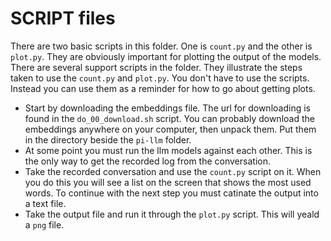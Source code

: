 # SCRIPT files

There are two basic scripts in this folder. One is `count.py` and the other is `plot.py`. They are obviously important for plotting the output of the models. There are several support scripts in the folder. They illustrate the steps taken to use the `count.py` and `plot.py`. You don't have to use the scripts. Instead you can use them as a reminder for how to go about getting plots.

- Start by downloading the embeddings file. The url for downloading is found in the `do_00_download.sh` script. You can probably download the embeddings anywhere on your computer, then unpack them. Put them in the directory beside the `pi-llm` folder.
- At some point you must run the llm models against each other. This is the only way to get the recorded log from the conversation.
- Take the recorded conversation and use the `count.py` script on it. When you do this you will see a list on the screen that shows the most used words. To continue with the next step you must catinate the output into a text file.
- Take the output file and run it through the `plot.py` script. This will yeald a `png` file.


